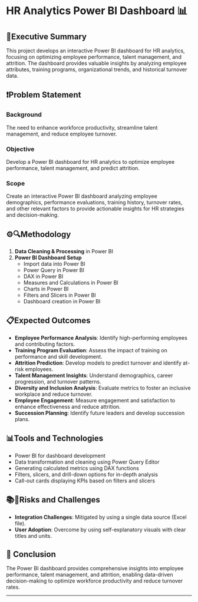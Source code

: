 # HR Analytics Power BI Dashboard 📊

## 📝Executive Summary
This project develops an interactive Power BI dashboard for HR analytics, focusing on optimizing employee performance, talent management, and attrition. The dashboard provides valuable insights by analyzing employee attributes, training programs, organizational trends, and historical turnover data.

## ❗Problem Statement
### Background
The need to enhance workforce productivity, streamline talent management, and reduce employee turnover.

### Objective
Develop a Power BI dashboard for HR analytics to optimize employee performance, talent management, and predict attrition.

### Scope
Create an interactive Power BI dashboard analyzing employee demographics, performance evaluations, training history, turnover rates, and other relevant factors to provide actionable insights for HR strategies and decision-making.

## ⚙️🔍Methodology
1. **Data Cleaning & Processing** in Power BI 
2. **Power BI Dashboard Setup** 
   - Import data into Power BI 
   - Power Query in Power BI 
   - DAX in Power BI 
   - Measures and Calculations in Power BI 
   - Charts in Power BI
   - Filters and Slicers in Power BI 
   - Dashboard creation in Power BI 

## 📋Expected Outcomes
- **Employee Performance Analysis**: Identify high-performing employees and contributing factors. 
- **Training Program Evaluation**: Assess the impact of training on performance and skill development. 
- **Attrition Prediction**: Develop models to predict turnover and identify at-risk employees. 
- **Talent Management Insights**: Understand demographics, career progression, and turnover patterns. 
- **Diversity and Inclusion Analysis**: Evaluate metrics to foster an inclusive workplace and reduce turnover. 
- **Employee Engagement**: Measure engagement and satisfaction to enhance effectiveness and reduce attrition. 
- **Succession Planning**: Identify future leaders and develop succession plans. 

## 📊Tools and Technologies
- Power BI for dashboard development 
- Data transformation and cleaning using Power Query Editor 
- Generating calculated metrics using DAX functions 
- Filters, slicers, and drill-down options for in-depth analysis 
- Call-out cards displaying KPIs based on filters and slicers 

## 📚📂Risks and Challenges
- **Integration Challenges**: Mitigated by using a single data source (Excel file). 
- **User Adoption**: Overcome by using self-explanatory visuals with clear titles and units. 

## 🎯 Conclusion
The Power BI dashboard provides comprehensive insights into employee performance, talent management, and attrition, enabling data-driven decision-making to optimize workforce productivity and reduce turnover rates. 

---
